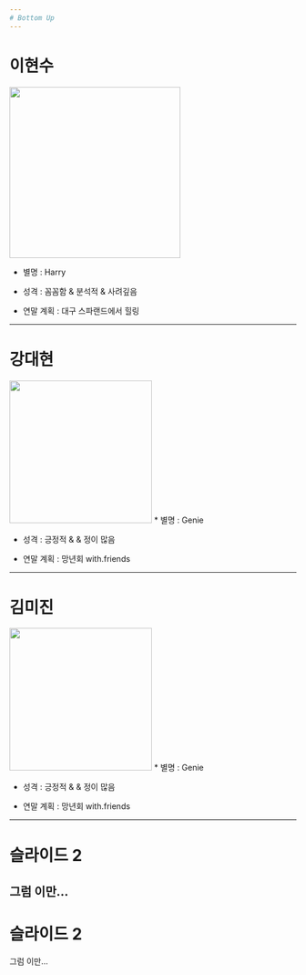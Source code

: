 ```yaml
---
# Bottom Up
---
```

# 이현수   
<img width="300" src = "https://user-images.githubusercontent.com/45954038/50433747-684ba400-091d-11e9-953b-942b1cebc450.jpg">

* 별명 : Harry

* 성격 : 꼼꼼함 & 분석적 & 사려깊음

* 연말 계획 : 대구 스파랜드에서 힐링
---
# 강대현
<img width="250" src="https://user-images.githubusercontent.com/45954038/50432619-70541580-0916-11e9-8de9-6191459986ac.jpg">
* 별명 : Genie

* 성격 : 긍정적 &  & 정이 많음

* 연말 계획 : 망년회 with.friends
---
# 김미진
<img width="250" src="https://user-images.githubusercontent.com/45954038/50432619-70541580-0916-11e9-8de9-6191459986ac.jpg">
* 별명 : Genie

* 성격 : 긍정적 &  & 정이 많음

* 연말 계획 : 망년회 with.friends
---
# 슬라이드 2
그럼 이만... 
---
# 슬라이드 2
그럼 이만... 
